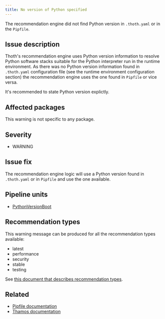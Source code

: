 ```yaml
---
title: No version of Python specified
---
```


The recommendation engine did not find Python version in ``.thoth.yaml`` or in
the ``Pipfile``.

## Issue description

Thoth's recommendation engine uses Python version information to resolve Python
software stacks suitable for the Python interpreter run in the runtime
environment. As there was no Python version information found in
``.thoth.yaml`` configuration file (see the runtime environment configuration
section) the recommendation engine uses the one found in ``Pipfile`` or vice
versa.

It's recommended to state Python version explictly.

## Affected packages

This warning is not specific to any package.

## Severity

 * WARNING

## Issue fix

The recommendation engine logic will use a Python version found in
``.thoth.yaml`` or in ``Pipfile`` and use the one available.

## Pipeline units

 * [PythonVersionBoot](https://thoth-station.ninja/docs/developers/adviser/thoth.adviser.boots.html#thoth.adviser.boots.PythonVersionBoot)

## Recommendation types

This warning message can be produced for all the recommendation types available:

 * latest
 * performance
 * security
 * stable
 * testing

See [this document that describes recommendation
types](http://thoth-station.ninja/recommendation-types).

## Related

 * [Pipfile documentation][1]
 * [Thamos documentation][2]

[1]: https://pipenv-fork.readthedocs.io/en/latest/basics.html
[2]: https://thoth-station.ninja/docs/developers/thamos/index.html
